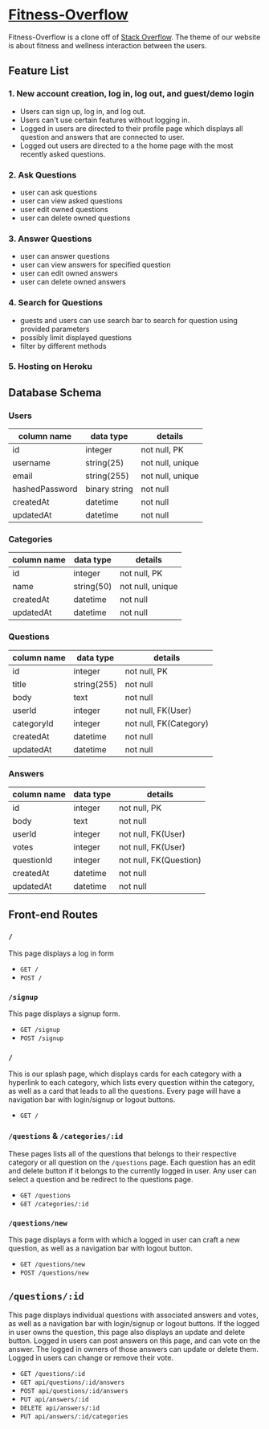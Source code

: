# [Fitness-Overflow](https://fitnessoverflow.herokuapp.com/)

Fitness-Overflow is a clone off of [Stack Overflow](https://stackoverflow.com/). The theme of our website is about fitness and wellness interaction between the users.

## Feature List
### 1. New account creation, log in, log out, and guest/demo login
  * Users can sign up, log in, and log out.
  * Users can't use certain features without logging in.
  * Logged in users are directed to their profile page which displays all question and answers that are connected to user.
  * Logged out users are directed to a the home page with the most recently asked questions.
### 2. Ask Questions
  * user can ask questions
  * user can view asked questions
  * user edit owned questions
  * user can delete owned questions
### 3. Answer Questions
  * user can answer questions
  * user can view answers for specified question
  * user can edit owned answers
  * user can delete owned answers
### 4. Search for Questions
  * guests and users can use search bar to search for question using provided parameters
  * possibly limit displayed questions
  * filter by different methods
### 5. Hosting on Heroku

## Database Schema
### Users
| column name    | data type      |  details         |
|----------------|----------------|------------------|
| id             | integer        | not null, PK     |
| username       | string(25)     | not null, unique |
| email          | string(255)    | not null, unique |
| hashedPassword | binary string  | not null         |
| createdAt      | datetime       | not null         |
| updatedAt      | datetime       | not null         |

### Categories
| column name   | data type |  details         |
|-------------  |-----------|------------------|
| id            | integer   | not null, PK     |
| name          | string(50)| not null, unique |
| createdAt     | datetime  | not null         |
| updatedAt     | datetime  | not null         |

### Questions
| column name | data type   |  details               |
|-------------|-------------|------------------------|
| id          | integer     | not null, PK           |
| title       | string(255) | not null               |
| body        | text        | not null               |
| userId      | integer     | not null, FK(User)     |
| categoryId  | integer     | not null, FK(Category) |
| createdAt   | datetime    | not null               |
| updatedAt   | datetime    | not null               |

### Answers
| column name | data type |  details               |
|-------------|-----------|------------------------|
| id          | integer   | not null, PK           |
| body        | text      | not null               |
| userId      | integer   | not null, FK(User)     |
| votes      | integer   | not null, FK(User)     |
| questionId  | integer   | not null, FK(Question) |
| createdAt   | datetime  | not null               |
| updatedAt   | datetime  | not null               |

## Front-end Routes
### `/`
This page displays a log in form
  * `GET /`
  * `POST /`

### `/signup`
This page displays a signup form.

  * `GET /signup`
  * `POST /signup`

### `/`

This is our splash page, which displays cards for each category with a hyperlink to each category, which lists every question within the category, as well as a card that leads to all the questions. Every page will have a navigation bar with login/signup or logout buttons. 
  * `GET /`

### `/questions` & `/categories/:id`

These pages lists all of the questions that belongs to their respective category or all question on the `/questions` page. Each question has an edit and delete button if it belongs to the currently logged in user. Any user can select a question and be redirect to the questions page.
  * `GET /questions`
  * `GET /categories/:id`


### `/questions/new`

This page displays a form with which a logged in user can craft a new question, as well as a navigation bar with logout button.
  * `GET /questions/new` 
  * `POST /questions/new`


## `/questions/:id`

This page displays individual questions with associated answers and votes, as well as a navigation bar with login/signup or logout buttons. If the logged in user owns the question, this page also displays an update and delete button. Logged in users can post answers on this page, and can vote on the answer. The logged in owners of those answers can update or delete them. Logged in users can change or remove their vote.
  * `GET /questions/:id`
  * `GET api/questions/:id/answers`
  * `POST api/questions/:id/answers`
  * `PUT api/answers/:id`
  * `DELETE api/answers/:id`
  * `PUT api/answers/:id/categories`


